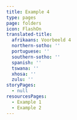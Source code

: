 ```yaml
---
title: Example 4
type: pages
page: folders
icon: FlashOn
translated-title:
  afrikaans: Voorbeeld 4
  northern-sotho: ''
  portuguese: ''
  southern-sotho: ''
  spanish: ''
  tswana: ''
  xhosa: ''
  zulu: ''
storyPages:
  - null
resourcesPages:
  - Example 1
  - Example 2
---
```


